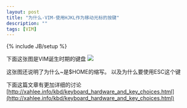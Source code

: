 ```yaml
---
layout: post
title: "为什么-VIM-使用HJKL作为移动光标的按键"
description: ""
tags: [VIM]
---
```

{% include JB/setup %}

下面这张图是VIM诞生时期的键盘
![](http://suckli.github.com/assets/image/VIM.jpg)

这张图还说明了为什么~是$HOME的缩写。
以及为什么要使用ESC这个键

下面这篇文章有更加详细的讨论
[http://xahlee.info/kbd/keyboard_hardware_and_key_choices.html](http://xahlee.info/kbd/keyboard_hardware_and_key_choices.html)